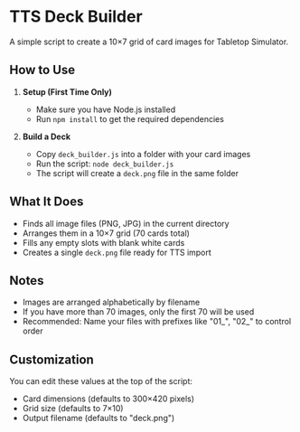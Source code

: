 # TTS Deck Builder

A simple script to create a 10×7 grid of card images for Tabletop Simulator.

## How to Use

1. **Setup (First Time Only)**
   - Make sure you have Node.js installed
   - Run `npm install` to get the required dependencies

2. **Build a Deck**
   - Copy `deck_builder.js` into a folder with your card images
   - Run the script: `node deck_builder.js`
   - The script will create a `deck.png` file in the same folder

## What It Does

- Finds all image files (PNG, JPG) in the current directory
- Arranges them in a 10×7 grid (70 cards total)
- Fills any empty slots with blank white cards
- Creates a single `deck.png` file ready for TTS import

## Notes

- Images are arranged alphabetically by filename
- If you have more than 70 images, only the first 70 will be used
- Recommended: Name your files with prefixes like "01_", "02_" to control order

## Customization

You can edit these values at the top of the script:
- Card dimensions (defaults to 300×420 pixels)
- Grid size (defaults to 7×10)
- Output filename (defaults to "deck.png")